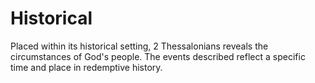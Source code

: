 # Historical

Placed within its historical setting, 2 Thessalonians reveals the circumstances of God's people. The events described reflect a specific time and place in redemptive history.

